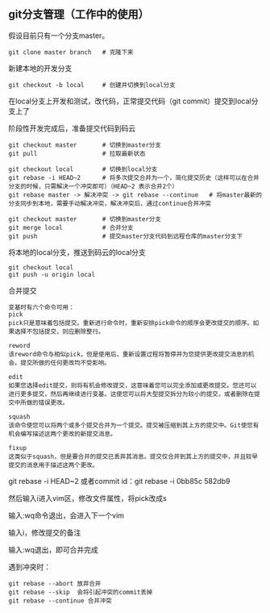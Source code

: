 ## git分支管理（工作中的使用）

假设目前只有一个分支master。

```
git clone master branch   # 克隆下来
```

新建本地的开发分支

```
git checkout -b local     # 创建并切换到local分支
```

在local分支上开发和测试，改代码，正常提交代码（git commit）提交到local分支上了

阶段性开发完成后，准备提交代码到码云

```
git checkout master       # 切换到master分支
git pull                  # 拉取最新状态

git checkout local        # 切换到local分支
git rebase -i HEAD~2      # 将多次提交合并为一个，简化提交历史（这样可以在合并分支的时候，只需解决一个冲突即可）（HEAD~2 表示合并2个）
git rebase master -> 解决冲突 -> git rebase --continue   # 将master最新的分支同步到本地，需要手动解决冲突，解决冲突后，通过continue合并冲突

git checkout master       # 切换到master分支
git merge local           # 合并分支
git push			      # 提交master分支代码到远程仓库的master分支下   
```

将本地的local分支，推送到码云的local分支

```
git checkout local
git push -u origin local
```









合并提交

```
变基时有六个命令可用：
pick
pick只是意味着包括提交。重新进行命令时，重新安排pick命令的顺序会更改提交的顺序。如果选择不包括提交，则应删除整行。

reword
该reword命令与相似pick，但是使用后，重新设置过程将暂停并为您提供更改提交消息的机会。提交所做的任何更改均不受影响。

edit
如果您选择edit提交，则将有机会修改提交，这意味着您可以完全添加或更改提交。您还可以进行更多提交，然后再继续进行变基。这使您可以将大型提交拆分为较小的提交，或者删除在提交中所做的错误更改。

squash
该命令使您可以将两个或多个提交合并为一个提交。提交被压缩到其上方的提交中。Git使您有机会编写描述这两个更改的新提交消息。

fixup
这类似于squash，但是要合并的提交已丢弃其消息。提交仅合并到其上方的提交中，并且较早提交的消息用于描述这两个更改。
```

git rebase -i HEAD~2  或者commit id：git rebase -i 0bb85c 582db9

然后输入i进入vim区，修改文件属性，将pick改成s

输入:wq命令退出，会进入下一个vim

输入i，修改提交的备注

输入:wq退出，即可合并完成



遇到冲突时：

```
git rebase --abort 放弃合并
git rebase --skip  会将引起冲突的commit丢掉
git rebase --continue 合并冲突
```

